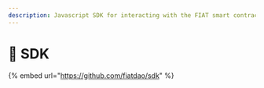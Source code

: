 ```yaml
---
description: Javascript SDK for interacting with the FIAT smart contracts and subgraph
---
```


# 🧰 SDK

{% embed url="https://github.com/fiatdao/sdk" %}
